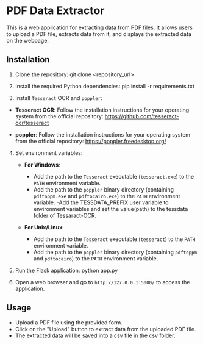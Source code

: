 # PDF Data Extractor

This is a web application for extracting data from PDF files. It allows users to upload a PDF file, extracts data from it, and displays the extracted data on the webpage.

## Installation

1. Clone the repository: git clone <repository_url>

2. Install the required Python dependencies: pip install -r requirements.txt

3. Install `Tesseract` OCR and `poppler`:

- **Tesseract OCR**: Follow the installation instructions for your operating system from the official repository: https://github.com/tesseract-ocr/tesseract

- **poppler**: Follow the installation instructions for your operating system from the official repository: https://poppler.freedesktop.org/

4. Set environment variables:
   
   - **For Windows**:
     - Add the path to the `Tesseract` executable (`tesseract.exe`) to the `PATH` environment variable.
     - Add the path to the `poppler` binary directory (containing `pdftoppm.exe` and `pdftocairo.exe`) to the `PATH` environment variable.
     -Add the TESSDATA_PREFIX user variable to  environment variables and set the value(path) to the tessdata folder of Tessaract-OCR.

   - **For Unix/Linux**:
     - Add the path to the `Tesseract` executable (`tesseract`) to the `PATH` environment variable.
     - Add the path to the `poppler` binary directory (containing `pdftoppm` and `pdftocairo`) to the `PATH` environment variable.

5. Run the Flask application: python app.py

6. Open a web browser and go to `http://127.0.0.1:5000/` to access the application.

## Usage

- Upload a PDF file using the provided form.
- Click on the "Upload" button to extract data from the uploaded PDF file.
- The extracted data will be saved into a csv file in the csv folder.


